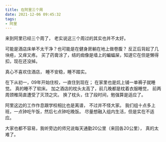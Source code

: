 ```yaml
---
title: 在阿里三个周
date: 2021-12-06 09:45:32
tags:
- 阿里
---
```


来到阿里已经三个周了，
老实说这三个周过的其实也并不太好。
<!-- more -->
可能是酒店床单不太干净？也可能是在健身房躺在地上做卷腹？
反正后背起了几块疮，又痒又疼。
买了药膏涂了，结的痂像是墙上的蝙蝠屎，知道它在但是懒得扣，现在还没掉。

真心不喜欢住酒店，
睡不安稳，睡不踏实。

在下从初一，09年开始住校，一直住到现在；
在家里也是炕上铺一单褥子就睡觉。
真的睡不了软床。
加之酒店的枕头太高了，前几晚都是枕着衣服睡觉，
前两周颈椎简直遭受了灭顶之灾。
换了枕头，住了段时间，勉强算是适应了。

阿里这边的工作作息跟学校相比也是离谱，
不过并不怪大家。
我们组十点多上班，一点钟吃午饭，然后七点钟吃晚饭。
尽量想融入组内生活，但是实在不适应。

大家也都不容易，我听旁边的师兄说每天通勤20公里（来回各20公里），
真的太难了。
